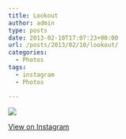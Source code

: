 ```yaml
---
title: Lookout
author: admin
type: posts
date: 2013-02-10T17:07:23+00:00
url: /posts/2013/02/10/lookout/
categories:
  - Photos
tags:
  - instagram
  - Photos

---
```

![][1]

<p class="view-instagram">
  <a href="http://instagr.am/p/VjunlvKlr1/">View on Instagram</a>
</p>

 [1]: http://lobban.org/wordpress//HLIC/a027869f4d1b8b8f21f611ac9a3c0601.jpg